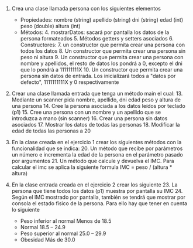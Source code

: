 1. Crea una clase llamada persona con los siguientes elementos
	- Propiedades: nombre (string) apellido (string) dni (string) edad (int) peso (double) altura (int)
	- Métodos: 
		4. mostrarDatos: sacará por pantalla los datos de la persona formateados
		5. Métodos getters y setters asociados
		6. Constructores:
			7. un constructor que permita crear una persona con todos los datos
			8. Un constructor que permita crear una persona sin peso ni altura
			9. Un constructor que permita crear una persona con nombre y apellidos, el resto de datos los pondrá a 0, excepto el dni que lo pondrá a 111111111X
			10. Un constructor que permita crear una persona sin datos de entrada. Los inicializará todos a "datos por defecto", 1111111111X y 0 respectivamente
12. Crear una clase llamada entrada que tenga un método main el cual:
	13. Mediante un scanner pida nombre, apellido, dni edad peso y altura de una persona
	14. Cree la persona asociada a los datos leídos por teclado (p1)
	15. Cree una persona con un nombre y un apellido que se introduzca a mano (sin scanner)
	16. Crear una persona sin datos asociados
	17. Mostrar los datos de todas las personas
	18. Modificar la edad de todas las personas a 20
19. En la clase creada en el ejercicio 1 crear los siguientes métodos con la funcionalidad que se indica:
	20. Un método que recibe por parámetros un número e incrementa la edad de la persona en el parámetro pasado por argumentos
	21. Un método que calcule y devuelva el IMC. Para calcular el imc se aplica la siguiente formula IMC = peso / (altura * altura)
22. En la clase entrada creada en el ejercicio 2 crear los siguiente
	23. La persona que tiene todos los datos (p1) muestra por pantalla su IMC
	24. Según el IMC mostrado por pantalla, también se tendrá que mostrar por consola el estado físico de la persona. Para ello hay que tener en cuenta lo siguiente

	- Peso inferior al normal	Menos de 18.5
	- Normal	18.5 – 24.9
	- Peso superior al normal	25.0 – 29.9
	- Obesidad	Más de 30.0
